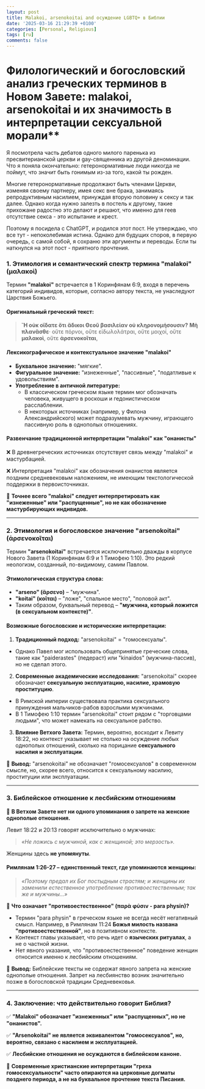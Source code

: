 ```yaml
---
layout: post
title: Malakoi, arsenokoitai and осуждение LGBTQ+ в Библии
date: '2025-03-16 21:29:39 +0100'
categories: [Personal, Religious]
tags: [ru]
comments: false
---
```

# Филологический и богословский анализ греческих терминов в Новом Завете: malakoi, arsenokoitai и их значимость в интерпретации сексуальной морали**
Я посмотрела часть дебатов одного милого паренька из пресвитерианской церкви и gay-священника из другой деноминации.
Что я поняла окончательно: гетеронормативные люди никогда не поймут, что значит быть гонимым из-за того, какой ты рожден.

Многие гетеронормативные продолжают быть членами Церкви, изменяя своему партнеру,
имея секс вне брака, занимаясь репродуктивным насилием, принуждая вторую половину к сексу и так далее. 
Однако когда нужно залезть в постель к другому, такие прихожане радостно это делают и решают, что именно для геев отсутствие секса - это испытание и крест.

Поэтому я посидела с ChatGPT, и родился этот пост. Не утверждаю, что все тут - непоколебимая истина.
Однако для будущих споров, в первую очередь, с самой собой, я сохраню эти аргументы и переводы.
Если ты наткнулся на этот пост - приятного прочтения. 


### 1. **Этимология и семантический спектр термина "malakoi" (μαλακοὶ)**

Термин **"malakoi"** встречается в 1 Коринфянам 6:9, входя в перечень категорий индивидов, которые, согласно автору текста, не унаследуют Царствия Божьего.

#### **Оригинальный греческий текст:**
> **Ἢ οὐκ οἴδατε ὅτι ἄδικοι Θεοῦ βασιλείαν οὐ κληρονομήσουσιν?**
> **Μὴ πλανᾶσθε**· οὔτε πόρνοι, οὔτε εἰδωλολάτραι, οὔτε μοιχοί, οὔτε **μαλακοὶ**, οὔτε **ἀρσενοκοῖται**,

#### **Лексикографическое и контекстуальное значение "malakoi"**
- **Буквальное значение:** "мягкие".
- **Фигуральное значение:** "изнеженные", "пассивные", "податливые к удовольствиям".
- **Употребление в античной литературе:**
  - В классическом греческом языке термин мог обозначать человека, живущего в роскоши и гедонистическом расслаблении.
  - В некоторых источниках (например, у Филона Александрийского) может подразумевать мужчину, играющего пассивную роль в однополых отношениях.

#### **Развенчание традиционной интерпретации "malakoi" как "онанисты"**
❌ В древнегреческих источниках отсутствует связь между "malakoi" и мастурбацией.

❌ Интерпретация "malakoi" как обозначения онанистов является поздним средневековым наложением, не имеющим текстологической поддержки в первоисточниках.

📌 **Точнее всего "malakoi" следует интерпретировать как "изнеженные" или "распущенные", но не как обозначение мастурбирующих индивидов.**

---

### 2. **Этимология и богословское значение "arsenokoitai" (ἀρσενοκοῖται)**

Термин **"arsenokoitai"** встречается исключительно дважды в корпусе Нового Завета (1 Коринфянам 6:9 и 1 Тимофею 1:10). Это редкий неологизм, созданный, по-видимому, самим Павлом.

#### **Этимологическая структура слова:**
- **"arseno" (ἄρσενο)** – "мужчина".
- **"koitai" (κοῖται)** – "ложе", "спальное место", "половой акт".
- Таким образом, буквальный перевод – **"мужчина, который ложится (в сексуальном контексте)"**.

#### **Возможные богословские и исторические интерпретации:**
1. **Традиционный подход:** "arsenokoitai" = "гомосексуалы".
  - Однако Павел мог использовать общепринятые греческие слова, такие как "paiderastes" (педераст) или "kinaidos" (мужчина-пассив), но не сделал этого.
2. **Современные академические исследования:** "arsenokoitai" скорее обозначает **сексуальную эксплуатацию, насилие, храмовую проституцию**.
  - В Римской империи существовала практика сексуального принуждения мальчиков-рабов взрослыми мужчинами.
  - В 1 Тимофею 1:10 термин "arsenokoitai" стоит рядом с "торговцами людьми", что может намекать на сексуальное рабство.
3. **Влияние Ветхого Завета:** Термин, вероятно, восходит к Левиту 18:22, но контекст указывает не столько на осуждение любых однополых отношений, сколько на порицание **сексуального насилия и эксплуатации**.

📌 **Вывод:** "arsenokoitai" не обозначает "гомосексуалов" в современном смысле, но, скорее всего, относится к сексуальному насилию, проституции или эксплуатации.

---

### 3. **Библейское отношение к лесбийским отношениям**

📌 **В Ветхом Завете нет ни одного упоминания о запрете на женские однополые отношения.**

Левит 18:22 и 20:13 говорят исключительно о мужчинах:
> *«Не ложись с мужчиной, как с женщиной; это мерзость».*

Женщины здесь **не упомянуты**.

#### **Римлянам 1:26-27 – единственный текст, где упоминаются женщины:**
> *«Поэтому предал их Бог постыдным страстям; и женщины их заменили естественное употребление противоестественным; так же и мужчины...»*

📌 **Что означает "противоестественное" (παρὰ φύσιν - para physin)?**
- Термин "para physin" в греческом языке не всегда несёт негативный смысл. Например, в Римлянам 11:24 **Божья милость названа "противоестественной"**, но в позитивном контексте.
- Контекст главы указывает, что речь идет о **языческих ритуалах**, а не о частной жизни.
- Нет явного указания, что "противоестественное" поведение женщин относится именно к лесбийским отношениям.

📌 **Вывод:** Библейские тексты не содержат явного запрета на женские однополые отношения. Запрет на лесбиянство возник значительно позже в богословской традиции Средневековья.

---

### **4. Заключение: что действительно говорит Библия?**
✅ **"Malakoi" обозначает "изнеженных" или "распущенных", но не "онанистов".**

✅ **"Arsenokoitai" не является эквивалентом "гомосексуалов", но, вероятно, связано с насилием и эксплуатацией.**

✅ **Лесбийские отношения не осуждаются в библейском каноне.**

📌 **Современные христианские интерпретации "греха гомосексуальности" часто опираются на церковные догматы позднего периода, а не на буквальное прочтение текста Писания.**



